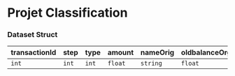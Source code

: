 <link rel="stylesheet" href="./stylesheet.css">

# Projet Classification

### Dataset Struct

| transactionId | step  | type  | amount  | nameOrig | oldbalanceOrg | newbalanceOrig | nameDest | oldbalanceDest | newbalanceDest | isFraud |
| --------------|-------|-------|---------|----------|---------------|----------------|----------|----------------|----------------|---------|
| `int`         | `int` | `int` | `float` | `string` | `float`       | `float`        | `string` | `float`        | `float`        | `int`   |

